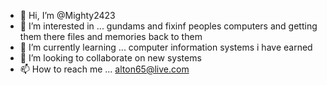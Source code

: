 - 👋 Hi, I’m @Mighty2423
- 👀 I’m interested in ... gundams and fixinf peoples computers and getting them there files and memories back to them
- 🌱 I’m currently learning ... computer information systems i have earned 
- 💞️ I’m looking to collaborate on new systems
- 📫 How to reach me ... alton65@live.com

<!---
Mighty2423/Mighty2423 is a ✨ special ✨ repository because its `README.md` (this file) appears on your GitHub profile.
You can click the Preview link to take a look at your changes.
--->
